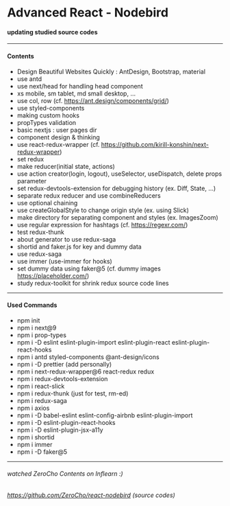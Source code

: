 # Advanced React - Nodebird

#### updating studied source codes

------------
#### Contents
- Design Beautiful Websites Quickly : AntDesign, Bootstrap, material
- use antd
- use next/head for handling head component
- xs mobile, sm tablet, md small desktop, ...
- use col, row (cf. https://ant.design/components/grid/)
- use styled-components
- making custom hooks
- propTypes validation
- basic nextjs : user pages dir
- component design & thinking
- use react-redux-wrapper (cf. https://github.com/kirill-konshin/next-redux-wrapper)
- set redux
- make reducer(initial state, actions)
- use action creator(login, logout), useSelector, useDispatch, delete props parameter
- set redux-devtools-extension for debugging history (ex. Diff, State, ...)
- separate redux reducer and use combineReducers
- use optional chaining
- use createGlobalStyle to change origin style (ex. using Slick)
- make directory for separating component and styles (ex. ImagesZoom)
- use regular expression for hashtags (cf. https://regexr.com/)
- test redux-thunk
- about generator to use redux-saga
- shortid and faker.js for key and dummy data
- use redux-saga
- use immer (use-immer for hooks)
- set dummy data using faker@5 (cf. dummy images https://placeholder.com/)
- study redux-toolkit for shrink redux source code lines

------------
#### Used Commands
- npm init
- npm i next@9
- npm i prop-types
- npm i -D eslint eslint-plugin-import eslint-plugin-react eslint-plugin-react-hooks
- npm i antd styled-components @ant-design/icons
- npm i -D prettier (add personally)
- npm i next-redux-wrapper@6 react-redux redux
- npm i redux-devtools-extension
- npm i react-slick
- npm i redux-thunk (just for test, rm-ed)
- npm i redux-saga
- npm i axios
- npm i -D babel-eslint eslint-config-airbnb eslint-plugin-import
- npm i -D eslint-plugin-react-hooks
- npm i -D eslint-plugin-jsx-a11y
- npm i shortid
- npm i immer
- npm i -D faker@5

------------
###### watched ZeroCho Contents on Inflearn :)
###### https://github.com/ZeroCho/react-nodebird (source codes)
